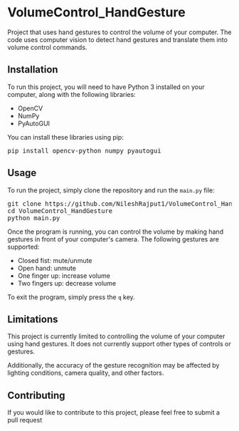 <!DOCTYPE html>
<html>
  <head>
    <meta charset="UTF-8">
  </head>
  <body>
    <h1>VolumeControl_HandGesture</h1>
    <p>Project that uses hand gestures to control the volume of your computer. The code uses computer vision to detect hand gestures and translate them into volume control commands.</p>
    <h2>Installation</h2>
    <p>To run this project, you will need to have Python 3 installed on your computer, along with the following libraries:</p>
    <ul>
      <li>OpenCV</li>
      <li>NumPy</li>
      <li>PyAutoGUI</li>
    </ul>
    <p>You can install these libraries using pip:</p>
    <pre>pip install opencv-python numpy pyautogui</pre>
    <h2>Usage</h2>
    <p>To run the project, simply clone the repository and run the <code>main.py</code> file:</p>
    <pre>git clone https://github.com/NileshRajput1/VolumeControl_HandGesture.git
cd VolumeControl_HandGesture
python main.py</pre>
    <p>Once the program is running, you can control the volume by making hand gestures in front of your computer's camera. The following gestures are supported:</p>
    <ul>
      <li>Closed fist: mute/unmute</li>
      <li>Open hand: unmute</li>
      <li>One finger up: increase volume</li>
      <li>Two fingers up: decrease volume</li>
    </ul>
    <p>To exit the program, simply press the <code>q</code> key.</p>
    <h2>Limitations</h2>
    <p>This project is currently limited to controlling the volume of your computer using hand gestures. It does not currently support other types of controls or gestures.</p>
    <p>Additionally, the accuracy of the gesture recognition may be affected by lighting conditions, camera quality, and other factors.</p>
    <h2>Contributing</h2>
    <p>If you would like to contribute to this project, please feel free to submit a pull request
